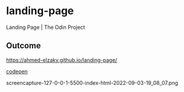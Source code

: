 # landing-page
Landing Page | The Odin Project

## Outcome
https://ahmed-elzaky.github.io/landing-page/

[codepen](https://codepen.io/ahmed-elzaky/pen/jOxOoLw)

screencapture-127-0-0-1-5500-index-html-2022-09-03-19_08_07.png